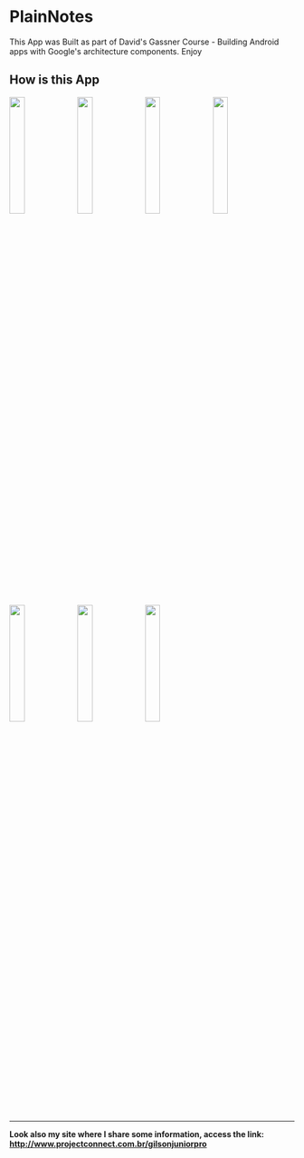 # PlainNotes
This App was Built as part of David's Gassner Course - Building Android apps with Google's architecture components. Enjoy


## How is this App
<img src="http://www.projectconnect.com.br/github_imagens/Screenshot_20190118-152235.png" width="23%"></img>
<img src="http://www.projectconnect.com.br/github_imagens/Screenshot_20190118-152254.png" width="23%"></img>
<img src="http://www.projectconnect.com.br/github_imagens/Screenshot_20190118-152314.png" width="23%"></img>
<img src="http://www.projectconnect.com.br/github_imagens/Screenshot_20190118-152318.png" width="23%"></img>
<img src="http://www.projectconnect.com.br/github_imagens/Screenshot_20190118-152322.png" width="23%"></img>
<img src="http://www.projectconnect.com.br/github_imagens/Screenshot_20190118-152327.png" width="23%"></img>
<img src="http://www.projectconnect.com.br/github_imagens/Screenshot_20190118-152340.png" width="23%"></img>

-------------
**Look also my site where I share some information, access the link: http://www.projectconnect.com.br/gilsonjuniorpro**
